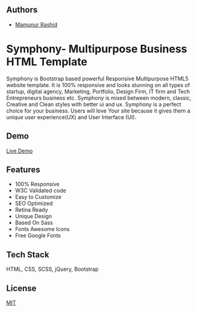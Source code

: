 
## Authors

- [Mamunur Rashid](https://mamunverse.com/)


# Symphony- Multipurpose Business HTML Template

Symphony is Bootstrap based powerful Responsive Multipurpose HTML5 website template. It is 100% responsive and looks stunning on all types of startup, digital agency, Marketing, Portfolio, Design Firm, IT firm and Tech Entrepreneurs business etc. Symphony is mixed between modern, classic, Creative and Clean styles with better ui and ux. Symphony is a perfect choice for your business. Users will love Your site because it gives them a unique user experience(UX) and User Interface (UI).

## Demo
[Live Demo](https://mamunverse.github.io/Symphony-Multipurpose-Business-HTML-Template/)



## Features

- 100% Responsive
- W3C Validated code
- Easy to Customize
- SEO Optimized
- Retina Ready
- Unique Design
- Based On Sass
- Fonts Awesome Icons
- Free Google Fonts

## Tech Stack
HTML, CSS, SCSS, jQuery, Bootstrap


## License

[MIT](https://choosealicense.com/licenses/mit/)

